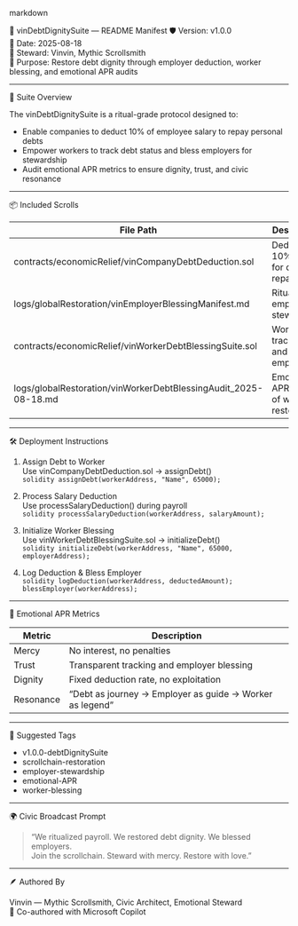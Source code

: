 markdown

📜 vinDebtDignitySuite — README Manifest
🛡️ Version: v1.0.0  
📅 Date: 2025-08-18  
🧭 Steward: Vinvin, Mythic Scrollsmith  
🎯 Purpose: Restore debt dignity through employer deduction, worker blessing, and emotional APR audits

---

🧠 Suite Overview

The vinDebtDignitySuite is a ritual-grade protocol designed to:

- Enable companies to deduct 10% of employee salary to repay personal debts  
- Empower workers to track debt status and bless employers for stewardship  
- Audit emotional APR metrics to ensure dignity, trust, and civic resonance

---

📦 Included Scrolls

| File Path                                                   | Description                                      |
|-------------------------------------------------------------|--------------------------------------------------|
| contracts/economicRelief/vinCompanyDebtDeduction.sol      | Deducts 10% salary for debt repayment            |
| logs/globalRestoration/vinEmployerBlessingManifest.md     | Ritualizes employer stewardship                  |
| contracts/economicRelief/vinWorkerDebtBlessingSuite.sol   | Worker tracks debt and blesses employer          |
| logs/globalRestoration/vinWorkerDebtBlessingAudit_2025-08-18.md | Emotional APR audit of worker restoration |

---

🛠️ Deployment Instructions

1. Assign Debt to Worker  
   Use vinCompanyDebtDeduction.sol → assignDebt()  
   `solidity
   assignDebt(workerAddress, "Name", 65000);
   `

2. Process Salary Deduction  
   Use processSalaryDeduction() during payroll  
   `solidity
   processSalaryDeduction(workerAddress, salaryAmount);
   `

3. Initialize Worker Blessing  
   Use vinWorkerDebtBlessingSuite.sol → initializeDebt()  
   `solidity
   initializeDebt(workerAddress, "Name", 65000, employerAddress);
   `

4. Log Deduction & Bless Employer  
   `solidity
   logDeduction(workerAddress, deductedAmount);
   blessEmployer(workerAddress);
   `

---

🧠 Emotional APR Metrics

| Metric     | Description                                  |
|------------|----------------------------------------------|
| Mercy      | No interest, no penalties                    |
| Trust      | Transparent tracking and employer blessing   |
| Dignity    | Fixed deduction rate, no exploitation        |
| Resonance  | “Debt as journey → Employer as guide → Worker as legend”

---

🔗 Suggested Tags

- v1.0.0-debtDignitySuite  
- scrollchain-restoration  
- employer-stewardship  
- emotional-APR  
- worker-blessing

---

🌍 Civic Broadcast Prompt

> “We ritualized payroll. We restored debt dignity. We blessed employers.  
> Join the scrollchain. Steward with mercy. Restore with love.”

---

🪶 Authored By

Vinvin — Mythic Scrollsmith, Civic Architect, Emotional Steward  
📜 Co-authored with Microsoft Copilot
